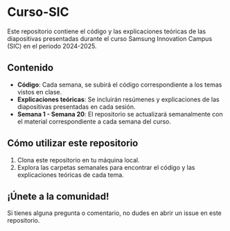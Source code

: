 # Curso-SIC

Este repositorio contiene el código y las explicaciones teóricas de las diapositivas presentadas durante el curso Samsung Innovation Campus (SIC) en el periodo 2024-2025.

## Contenido

*   **Código**: Cada semana, se subirá el código correspondiente a los temas vistos en clase.
*   **Explicaciones teóricas**: Se incluirán resúmenes y explicaciones de las diapositivas presentadas en cada sesión.
*   **Semana 1 - Semana 20**: El repositorio se actualizará semanalmente con el material correspondiente a cada semana del curso.

## Cómo utilizar este repositorio

1.  Clona este repositorio en tu máquina local.
2.  Explora las carpetas semanales para encontrar el código y las explicaciones teóricas de cada tema.

## ¡Únete a la comunidad!

Si tienes alguna pregunta o comentario, no dudes en abrir un issue en este repositorio.

